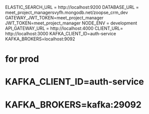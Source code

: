 ELASTIC_SEARCH_URL = http://localhost:9200
DATABASE_URL = meet_project_managersvyfh.mongodb.net/zoopse_crm_dev
GATEWAY_JWT_TOKEN=meet_project_manager
JWT_TOKEN=meet_project_manager
NODE_ENV = development
API_GATEWAY_URL = http://localhost:4000
CLIENT_URL= http://localhost:3000
KAFKA_CLIENT_ID=auth-service
KAFKA_BROKERS=localhost:9092

# for prod
# KAFKA_CLIENT_ID=auth-service
# KAFKA_BROKERS=kafka:29092
